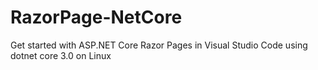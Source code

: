 # RazorPage-NetCore
Get started with ASP.NET Core Razor Pages in Visual Studio Code using dotnet core 3.0 on Linux
